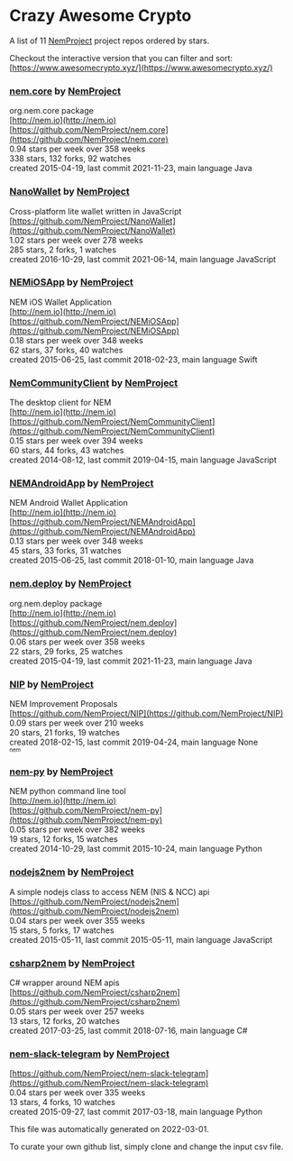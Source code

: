 # Crazy Awesome Crypto
A list of 11 [NemProject](https://github.com/NemProject) project repos ordered by stars.  

Checkout the interactive version that you can filter and sort: 
[https://www.awesomecrypto.xyz/](https://www.awesomecrypto.xyz/)  


### [nem.core](https://github.com/NemProject/nem.core) by [NemProject](https://github.com/NemProject)  
org.nem.core package  
[http://nem.io](http://nem.io)  
[https://github.com/NemProject/nem.core](https://github.com/NemProject/nem.core)  
0.94 stars per week over 358 weeks  
338 stars, 132 forks, 92 watches  
created 2015-04-19, last commit 2021-11-23, main language Java  


### [NanoWallet](https://github.com/NemProject/NanoWallet) by [NemProject](https://github.com/NemProject)  
Cross-platform lite wallet written in JavaScript  
[https://github.com/NemProject/NanoWallet](https://github.com/NemProject/NanoWallet)  
1.02 stars per week over 278 weeks  
285 stars, 2 forks, 1 watches  
created 2016-10-29, last commit 2021-06-14, main language JavaScript  


### [NEMiOSApp](https://github.com/NemProject/NEMiOSApp) by [NemProject](https://github.com/NemProject)  
NEM iOS Wallet Application  
[http://nem.io](http://nem.io)  
[https://github.com/NemProject/NEMiOSApp](https://github.com/NemProject/NEMiOSApp)  
0.18 stars per week over 348 weeks  
62 stars, 37 forks, 40 watches  
created 2015-06-25, last commit 2018-02-23, main language Swift  


### [NemCommunityClient](https://github.com/NemProject/NemCommunityClient) by [NemProject](https://github.com/NemProject)  
The desktop client for NEM  
[http://nem.io](http://nem.io)  
[https://github.com/NemProject/NemCommunityClient](https://github.com/NemProject/NemCommunityClient)  
0.15 stars per week over 394 weeks  
60 stars, 44 forks, 43 watches  
created 2014-08-12, last commit 2019-04-15, main language JavaScript  


### [NEMAndroidApp](https://github.com/NemProject/NEMAndroidApp) by [NemProject](https://github.com/NemProject)  
NEM Android Wallet Application  
[http://nem.io](http://nem.io)  
[https://github.com/NemProject/NEMAndroidApp](https://github.com/NemProject/NEMAndroidApp)  
0.13 stars per week over 348 weeks  
45 stars, 33 forks, 31 watches  
created 2015-06-25, last commit 2018-01-10, main language Java  


### [nem.deploy](https://github.com/NemProject/nem.deploy) by [NemProject](https://github.com/NemProject)  
org.nem.deploy package  
[http://nem.io](http://nem.io)  
[https://github.com/NemProject/nem.deploy](https://github.com/NemProject/nem.deploy)  
0.06 stars per week over 358 weeks  
22 stars, 29 forks, 25 watches  
created 2015-04-19, last commit 2021-11-23, main language Java  


### [NIP](https://github.com/NemProject/NIP) by [NemProject](https://github.com/NemProject)  
NEM Improvement Proposals  
[https://github.com/NemProject/NIP](https://github.com/NemProject/NIP)  
0.09 stars per week over 210 weeks  
20 stars, 21 forks, 19 watches  
created 2018-02-15, last commit 2019-04-24, main language None  
<sub><sup>nem</sup></sub>


### [nem-py](https://github.com/NemProject/nem-py) by [NemProject](https://github.com/NemProject)  
NEM python command line tool  
[http://nem.io](http://nem.io)  
[https://github.com/NemProject/nem-py](https://github.com/NemProject/nem-py)  
0.05 stars per week over 382 weeks  
19 stars, 12 forks, 15 watches  
created 2014-10-29, last commit 2015-10-24, main language Python  


### [nodejs2nem](https://github.com/NemProject/nodejs2nem) by [NemProject](https://github.com/NemProject)  
A simple nodejs class to access NEM (NIS & NCC) api  
[https://github.com/NemProject/nodejs2nem](https://github.com/NemProject/nodejs2nem)  
0.04 stars per week over 355 weeks  
15 stars, 5 forks, 17 watches  
created 2015-05-11, last commit 2015-05-11, main language JavaScript  


### [csharp2nem](https://github.com/NemProject/csharp2nem) by [NemProject](https://github.com/NemProject)  
C# wrapper around NEM apis  
[https://github.com/NemProject/csharp2nem](https://github.com/NemProject/csharp2nem)  
0.05 stars per week over 257 weeks  
13 stars, 12 forks, 20 watches  
created 2017-03-25, last commit 2018-07-16, main language C#  


### [nem-slack-telegram](https://github.com/NemProject/nem-slack-telegram) by [NemProject](https://github.com/NemProject)  
  
[https://github.com/NemProject/nem-slack-telegram](https://github.com/NemProject/nem-slack-telegram)  
0.04 stars per week over 335 weeks  
13 stars, 4 forks, 10 watches  
created 2015-09-27, last commit 2017-03-18, main language Python  


This file was automatically generated on 2022-03-01.  

To curate your own github list, simply clone and change the input csv file.  